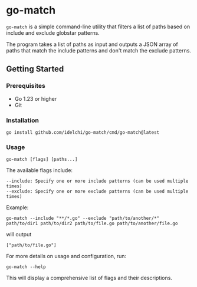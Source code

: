 # go-match

`go-match` is a simple command-line utility that filters a list of paths based on include and exclude globstar patterns.

The program takes a list of paths as input and outputs a JSON array of paths that match
the include patterns and don't match the exclude patterns.

## Getting Started

### Prerequisites

- Go 1.23 or higher
- Git

### Installation

    go install github.com/idelchi/go-match/cmd/go-match@latest

### Usage

    go-match [flags] [paths...]

The available flags include:

    --include: Specify one or more include patterns (can be used multiple times)
    --exclude: Specify one or more exclude patterns (can be used multiple times)

Example:

    go-match --include "**/*.go" --exclude "path/to/another/*" path/to/dir1 path/to/dir2 path/to/file.go path/to/another/file.go

will output

    ["path/to/file.go"]

For more details on usage and configuration, run:

    go-match --help

This will display a comprehensive list of flags and their descriptions.
